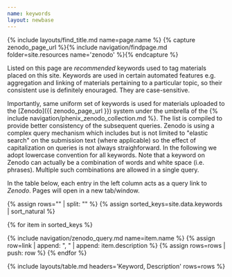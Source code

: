 ```yaml
---
name: keywords
layout: newbase
---
```

{% include layouts/find_title.md name=page.name %}
{% capture zenodo_page_url %}{% include navigation/findpage.md folder=site.resources name='zenodo' %}{% endcapture %}

Listed on this page are *recommended* keywords used to tag materials placed on this site.
Keywords are used in certain automated features e.g. aggregation and linking of materials
pertaining to a particular topic, so their consistent use is definitely enouraged. They are case-sensitive.

Importantly, same uniform set of keywords is used for materials uploaded to the
[Zenodo]({{ zenodo_page_url }}) system under the umbrella of the
{% include navigation/phenix_zenodo_collection.md %}. The list is compiled
to provide better consistency of the subsequent queries. Zenodo is using a complex
query mechanism which includes but is not limited to "elastic search" on the submission
text (where applicable) so the effect of capitalization on queries is not always straighforward.
In the following we adopt lowercase convention for all keywords. Note that a keyword on Zenodo
can actually be a combination of words and white space (i.e. phrases). Multiple such combinations
are allowed in a single query.

In the table below, each entry in the left column acts as a query link to *Zenodo*.
Pages will open in a new tab/window.

{% assign rows="" | split: "" %}
{% assign sorted_keys=site.data.keywords | sort_natural %}

{% for item in sorted_keys %}

{% include navigation/zenodo_query.md name=item.name %}
{% assign row=link | append: ", " | append: item.description %}
{% assign rows=rows | push: row %}
{% endfor %}

{% include layouts/table.md headers='Keyword, Description' rows=rows %}
